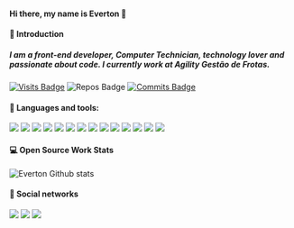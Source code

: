 #### Hi there, my name is Everton 🚀

#### 👋 Introduction

##### I am a front-end developer, Computer Technician, technology lover and passionate about code. I currently work at Agility Gestão de Frotas.

[![Visits Badge](https://badges.pufler.dev/visits/tieverton/tieverton?style=for-the-badge)](https://github.com/tieverton/tieverton)
![Repos Badge](https://badges.pufler.dev/repos/tieverton?style=for-the-badge)
[![Commits Badge](https://badges.pufler.dev/commits/monthly/tieverton?style=for-the-badge)](https://github.com/tieverton/tieverton)

#### 🚀 Languages and tools:
<p>
<img src="https://img.shields.io/badge/git%20-%23323330.svg?&style=for-the-badge&logo=git&logoColor=%f14e32"/>
<img src="https://img.shields.io/badge/github%20-%23323330.svg?&style=for-the-badge&logo=github&logoColor=%FFF"/>
<img src="https://img.shields.io/badge/vercel%20-%23323330.svg?&style=for-the-badge&logo=vercel&logoColor=%fff"/>
<img src="https://img.shields.io/badge/heroku%20-%23323330.svg?&style=for-the-badge&logo=heroku&logoColor=%79589F"/>
  <img src="https://img.shields.io/badge/figma%20-%23323330.svg?&style=for-the-badge&logo=figma&logoColor=%FFF"/>
<img src="https://img.shields.io/badge/netlify%20-%23323330.svg?&style=for-the-badge&logo=netlify&logoColor=%15847D"/>
<img src="https://img.shields.io/badge/html5%20-%23323330.svg?&style=for-the-badge&logo=html5&logoColor=%f14e32"/>
<img src="https://img.shields.io/badge/css3%20-%23323330.svg?&style=for-the-badge&logo=css3&logoColor=%3178c6"/>
<img src="https://img.shields.io/badge/sass%20-%23323330.svg?&style=for-the-badge&logo=sass&logoColor=%bf4080"/>
<img src="https://img.shields.io/badge/styledcomponents%20-%23323330.svg?&style=for-the-badge&logo=styled-components&logoColor=%fff"/>
<img src="https://img.shields.io/badge/javascript%20-%23323330.svg?&style=for-the-badge&logo=javascript&logoColor=%23F7DF1E"/>
<img src="https://img.shields.io/badge/typescript%20-%23323330.svg?&style=for-the-badge&logo=typescript&logoColor=%3178c6"/>
<img src="https://img.shields.io/badge/react%20-%23323330.svg?&style=for-the-badge&logo=react&logoColor=%61dafb"/>
<img src="https://img.shields.io/badge/next%20-%23323330.svg?&style=for-the-badge&logo=next-js&logoColor=%23F7DF1E"/>
  </p>

#### 💻 Open Source Work Stats

![Everton Github stats](https://github-readme-stats.vercel.app/api?username=tieverton&hide=contribs,prs,issues&show_icons=true&theme=dark)

#### 🌠 Social networks

<a href="https://www.linkedin.com/in/evertonpinheiroti/"><img src="https://img.shields.io/badge/linkedin-0077B5.svg?style=for-the-badge&logo=linkedin&logoColor=white"></a>
<a href="https://instagram.com/evertonti"><img src="https://img.shields.io/badge/instagram-E4405F.svg?style=for-the-badge&logo=instagram&logoColor=white"></a>
<a href="mailto:evertonpinheiroti@gmail.com"><img src="https://img.shields.io/badge/e‑mail-D14836.svg?style=for-the-badge&logo=GMail&logoColor=white"></a>
